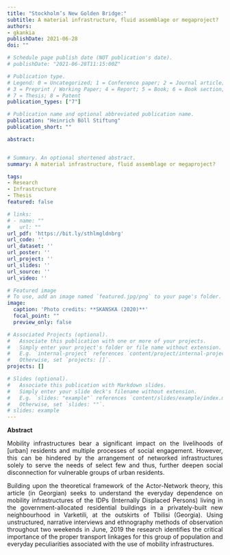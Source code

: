 ```yaml
---
title: "Stockholm’s New Golden Bridge:"
subtitle: A material infrastructure, fluid assemblage or megaproject?
authors:
- gkankia
publishDate: 2021-06-28
doi: ""

# Schedule page publish date (NOT publication's date).
# publishDate: "2021-06-28T11:15:00Z"

# Publication type.
# Legend: 0 = Uncategorized; 1 = Conference paper; 2 = Journal article;
# 3 = Preprint / Working Paper; 4 = Report; 5 = Book; 6 = Book section;
# 7 = Thesis; 8 = Patent
publication_types: ["7"]

# Publication name and optional abbreviated publication name.
publication: "Heinrich Böll Stiftung"
publication_short: ""

abstract:


# Summary. An optional shortened abstract.
summary: A material infrastructure, fluid assemblage or megaproject?

tags:
- Research
- Infrastructure
- Thesis
featured: false

# links:
# - name: ""
#   url: ""
url_pdf: 'https://bit.ly/sthlmgldnbrg'
url_code: ''
url_dataset: ''
url_poster: ''
url_project: ''
url_slides: ''
url_source: ''
url_video: ''

# Featured image
# To use, add an image named `featured.jpg/png` to your page's folder. 
image:
  caption: 'Photo credits: **SKANSKA (2020)**'
  focal_point: ""
  preview_only: false

# Associated Projects (optional).
#   Associate this publication with one or more of your projects.
#   Simply enter your project's folder or file name without extension.
#   E.g. `internal-project` references `content/project/internal-project/index.md`.
#   Otherwise, set `projects: []`.
projects: []

# Slides (optional).
#   Associate this publication with Markdown slides.
#   Simply enter your slide deck's filename without extension.
#   E.g. `slides: "example"` references `content/slides/example/index.md`.
#   Otherwise, set `slides: ""`.
# slides: example
---
```

**Abstract**
<p align="justify">
    Mobility infrastructures bear a significant impact on the livelihoods of [urban] residents and multiple processes of social engagement. However, this can be hindered by the arrangement of networked infrastructures solely to serve the needs of select few and thus, further deepen social disconnection for vulnerable groups of urban residents.</p>
 <p align="justify">   
    Building upon the theoretical framework of the Actor-Network theory, this article (in Georgian) seeks to understand the everyday dependence on mobility infrastructures of the IDPs (Internally Displaced Persons) living in the government-allocated residential buildings in a privately-built new neighbourhood in Varketili, at the outskirts of Tbilisi (Georgia). Using unstructured, narrative interviews and ethnography methods of observation throughout two weekends in June, 2019 the research identifies the critical importance of the proper transport linkages for this group of population and everyday peculiarities associated with the use of mobility infrastructures.
</p>